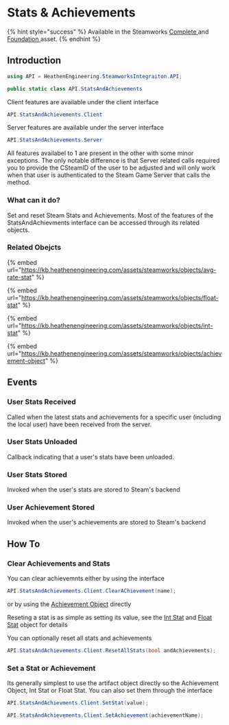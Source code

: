 # Stats & Achievements

{% hint style="success" %}
Available in the Steamworks [Complete ](https://assetstore.unity.com/packages/tools/utilities/ux-v2-complete-201905)and [Foundation ](https://assetstore.unity.com/packages/tools/utilities/ux-v2-foundation-202671)asset.
{% endhint %}

## Introduction

```csharp
using API = HeathenEngineering.SteamworksIntegraiton.API;
```

```csharp
public static class API.StatsAndAchievements
```

Client features are available under the client interface

```csharp
API.StatsAndAchievements.Client
```

Server features are available under the server interface

```csharp
API.StatsAndAchievements.Server
```

All features availabel to 1 are present in the other with some minor exceptions. The only notable difference is that Server related calls required you to provide the CSteamID of the user to be adjusted and will only work when that user is authenticated to the Steam Game Server that calls the method.

### What can it do?

Set and reset Steam Stats and Achievements. Most of the features of the StatsAndAchievments interface can be accessed through its related objects.

### Related Obejcts

{% embed url="https://kb.heathenengineering.com/assets/steamworks/objects/avg-rate-stat" %}

{% embed url="https://kb.heathenengineering.com/assets/steamworks/objects/float-stat" %}

{% embed url="https://kb.heathenengineering.com/assets/steamworks/objects/int-stat" %}

{% embed url="https://kb.heathenengineering.com/assets/steamworks/objects/achievement-object" %}



## Events

### User Stats Received

Called when the latest stats and achievements for a specific user (including the local user) have been received from the server.

### User Stats Unloaded

Callback indicating that a user's stats have been unloaded.

### User Stats Stored

Invoked when the user's stats are stored to Steam's backend

### User Achievement Stored

Invoked when the user's achievements are stored to Steam's backend

## How To

### Clear Achievements and Stats

You can clear achievemnts either by using the interface

```csharp
API.StatsAndAchievements.Client.ClearAChievement(name);
```

or by using the [Achievement Object](../objects/achievement-object.md) directly

Reseting a stat is as simple as setting its value, see the [Int Stat](../objects/int-stat.md) and [Float Stat](../objects/float-stat.md) object for details

You can optionally reset all stats and achievements

```csharp
API.StatsAndAchievements.Client.ResetAllStats(bool andAchievements);
```

### Set a Stat or Achievement

Its generally simplest to use the artifact object directly so the Achievement Object, Int Stat or Float Stat. You can also set them through the interface

```csharp
API.StatsAndAchievments.Client.SetStat(value);
```

```csharp
API.StatsAndAchievements.Client.SetAchievement(achievementName);
```
